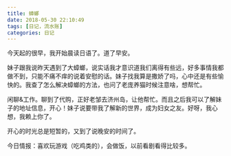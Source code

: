 ```yaml
---
title: 蟑螂
date: 2018-05-30 22:10:49
tags: [日记，流水账]
categories: 日记
---
```


今天起的很早，我开始晨读日语了。道了早安。

妹子跟我说昨天遇到了大蟑螂，说实话我才意识道我们离得有些远，好多事情我都做不到，只能不痛不痒的说着安慰的话。妹子找我算是撒娇了吗，心中还是有些愉快的。我查了怎么解决蟑螂的方法，也问了老庞养猫时候注意啥，想帮忙。

闲聊&工作。聊到了代购，正好老邹去济州岛，让他帮忙。而且之后我可以了解妹子的地址信息，开心！妹子说要带我了解新的世界，成为妇女之友。好呀，我心想，我赖上你了。

开心的时光总是短暂的，又到了说晚安的时间了。

今日情报：喜欢玩游戏（吃鸡类的），会做饭，以前看剧看得比较多。